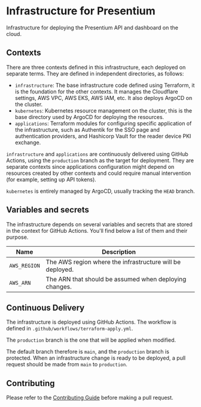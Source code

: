 # Infrastructure for Presentium

Infrastructure for deploying the Presentium API and dashboard on the cloud.

## Contexts

There are three contexts defined in this infrastructure, each deployed on separate terms.
They are defined in independent directories, as follows:

- `infrastructure`: The base infrastructure code defined using Terraform, it is the foundation for the other contexts.
  It manages the Cloudflare settings, AWS VPC, AWS EKS, AWS IAM, etc. It also deploys ArgoCD
  on the cluster.
- `kubernetes`: Kubernetes resource management on the cluster, this is the base directory used by ArgoCD for deploying
  the resources.
- `applications`: Terraform modules for configuring specific application of the infrastructure, such as Authentik for
  the SSO page and authentication providers, and Hashicorp Vault for the reader device PKI exchange.

`infrastructure` and `applications` are continuously delivered using GitHub Actions, using the `production` branch as
the target for deployment. They are separate contexts since applications configuration might depend on resources created
by other contexts and could require manual intervention (for example, setting up API tokens).

`kubernetes` is entirely managed by ArgoCD, usually tracking the `HEAD` branch.

## Variables and secrets

The infrastructure depends on several variables and secrets that are stored in the context for GitHub Actions.
You'll find below a list of them and their purpose.

| Name         | Description                                               |
|--------------|-----------------------------------------------------------|
| `AWS_REGION` | The AWS region where the infrastructure will be deployed. |
| `AWS_ARN`    | The ARN that should be assumed when deploying changes.    |

## Continuous Delivery

The infrastructure is deployed using GitHub Actions. The workflow is defined in `.github/workflows/terraform-apply.yml`.

The `production` branch is the one that will be applied when modified.

The default branch therefore is `main`, and the `production` branch is protected.
When an infrastructure change is ready to be deployed, a pull request should be made from `main` to `production`.

## Contributing

Please refer to the [Contributing Guide][contributing] before making a pull request.

[contributing]: https://github.com/presentium/meta/blob/main/CONTRIBUTING.md
